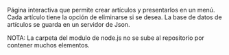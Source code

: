 Página interactiva que permite crear artículos y presentarlos en un menú. Cada artículo tiene la opción de eliminarse si se desea.
La base de datos de artículos se guarda en un servidor de Json.

NOTA: La carpeta del modulo de node.js no se sube al repositorio por contener muchos elementos.
